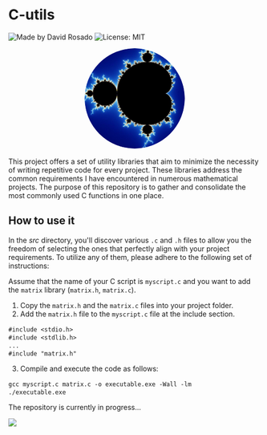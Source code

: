 # C-utils
![Made by David Rosado](https://img.shields.io/badge/Made%20by-David%20Rosado-blue.svg)   ![License: MIT](https://img.shields.io/badge/License-MIT-blue.svg)

<p align="center">
  <img src="img/icon_darkmode-modified.png" alt="Image" style="border-radius: 50%; width: 200px;" />
</p>

This project offers a set of utility libraries that aim to minimize the necessity of writing repetitive code for every project. These libraries address the common requirements I have encountered in numerous mathematical projects. The purpose of this repository is to gather and consolidate the most commonly used C functions in one place.


## How to use it
In the *src* directory, you'll discover various `.c` and `.h` files to allow you the freedom of selecting the ones that perfectly align with your project requirements. 
To utilize any of them, please adhere to the following set of instructions:

Assume that the name of your C script is `myscript.c` and you want to add the `matrix` library (`matrix.h`, `matrix.c`).
1. Copy the `matrix.h` and the `matrix.c` files into your project folder.
2. Add the `matrix.h` file to the `myscript.c` file at the include section.
```
#include <stdio.h>
#include <stdlib.h>
...
#include "matrix.h"
```
3. Compile and execute the code as follows:
```
gcc myscript.c matrix.c -o executable.exe -Wall -lm
./executable.exe
```


The repository is currently in progress...

![](https://geps.dev/progress/20)
